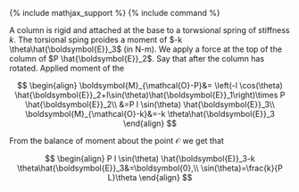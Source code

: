 {% include mathjax_support %}
{% include command %}


A column is rigid and attached at the base to a torwsional spring of stiffness $k$. The torsional sping proides a moment of $-k \theta\hat{\boldsymbol{E}}_3$ (in N-m). We apply a force at the top of the column of $P \hat{\boldsymbol{E}}_2$. Say that after the column has rotated. Applied moment of the 


$$
\begin{align}
\boldsymbol{M}_{\mathcal{O}-P}&=
\left(-l \cos(\theta) \hat{\boldsymbol{E}}_2+l\sin(\theta)\hat{\boldsymbol{E}}_1\right)\times P  \hat{\boldsymbol{E}}_2\\
&=P l \sin(\theta) \hat{\boldsymbol{E}}_3\\
\boldsymbol{M}_{\mathcal{O}-k}&=-k \theta\hat{\boldsymbol{E}}_3
\end{align}
$$

From the balance of moment about the point $\mathcal{O}$ we get that

$$
\begin{align}
P l \sin(\theta) \hat{\boldsymbol{E}}_3-k \theta\hat{\boldsymbol{E}}_3&=\boldsymbol{0},\\
\sin(\theta)=\frac{k}{P L}\theta
\end{align}
$$